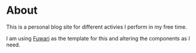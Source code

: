 # About
This is a personal blog site for different activies I perform in my free time.

I am using [Fuwari](https://github.com/saicaca/fuwari) as the template for this and altering the components as I need.

